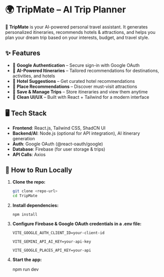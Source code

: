 # 🌍 TripMate – AI Trip Planner

🚀 **TripMate** is your AI-powered personal travel assistant. It generates personalized itineraries, recommends hotels & attractions, and helps you plan your dream trip based on your interests, budget, and travel style.

## ✨ Features

- 🔑 **Google Authentication** – Secure sign-in with Google OAuth
- 🤖 **AI-Powered Itineraries** – Tailored recommendations for destinations, activities, and hotels
- 🏨 **Hotel Suggestions** – Get curated hotel recommendations
- 📍 **Place Recommendations** – Discover must-visit attractions
- 💾 **Save & Manage Trips** – Store itineraries and view them anytime
- 🎨 **Clean UI/UX** – Built with React + Tailwind for a modern interface

## 🖥️ Tech Stack

- **Frontend**: React.js, Tailwind CSS, ShadCN UI
- **Backend/AI**: Node.js (optional for API integration), AI itinerary generation
- **Auth**: Google OAuth (@react-oauth/google)
- **Database**: Firebase (for user storage & trips)
- **API Calls**: Axios

## 🚀 How to Run Locally

1. **Clone the repo:**
   ```bash
   git clone <repo-url>
   cd TripMate
2. **Install dependencies:**
   ```
   npm install
   ```
4. **Configure Firebase & Google OAuth credentials in a .env file:**
   ```
   VITE_GOOGLE_AUTH_CLIENT_ID=your-client-id
   
   VITE_GEMINI_API_AI_KEY=your-api-key
   
   VITE_GOOGLE_PLACES_API_KEY=your-api
   ```
6. **Start the app:**
   
    npm run dev
   ```

